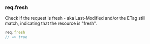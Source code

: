 <h3 id='req.fresh'>req.fresh</h3>

Check if the request is fresh - aka Last-Modified and/or the ETag still match,
indicating that the resource is "fresh".

```js
req.fresh
// => true
```
